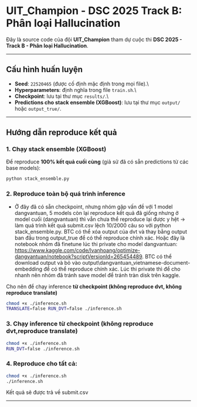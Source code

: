 # UIT_Champion - DSC 2025 Track B: Phân loại Hallucination

Đây là source code của đội **UIT_Champion** tham dự cuộc thi **DSC
2025 - Track B - Phân loại Hallucination**.

------------------------------------------------------------------------

## Cấu hình huấn luyện

-   **Seed**: `22520465` (được cố định mặc định trong mọi file).\
-   **Hyperparameters**: định nghĩa trong file `train.sh`.\
-   **Checkpoint**: lưu tại thư mục `results/`.\
-   **Predictions cho stack ensemble (XGBoost)**: lưu tại thư mục
    `output/` hoặc `output_true/`.

------------------------------------------------------------------------

## Hướng dẫn reproduce kết quả

### 1. Chạy stack ensemble (XGBoost)

Để reproduce **100% kết quả cuối cùng** (giả sử đã có sẵn predictions từ các base models):

``` bash
python stack_ensemble.py
```

### 2. Reproduce toàn bộ quá trình inference 
- Ở đây đã có sẵn checkpoint, nhưng nhóm gặp vấn đề với 1 model dangvantuan, 5 models còn lại reproduce kết quả đã giống nhưng ở model cuối (dangvantuan) thì vẫn chưa thể reproduce lại được y hệt -> làm quá trình kết quả submit.csv lệch 10/2000 câu so với python stack_ensemble.py. 
BTC có thể xóa output của dvt và thay bằng output ban đầu trong output_true để có thể reproduce chính xác. 
Hoặc đây là notebook nhóm đã finetune lúc thi private cho model dangvantuan: https://www.kaggle.com/code/lvanhoang/optimize-dangvantuan/notebook?scriptVersionId=265454489. BTC có thể download output và bỏ vào output\dangvantuan_vietnamese-document-embedding để có thể reproduce chính xác. Lúc thi private thì để cho nhanh nên nhóm đã tránh save model để tránh tràn disk trên kaggle.  

Cho nên để chạy inference **từ checkpoint (không reproduce dvt, không reproduce translate)** 

``` bash
chmod +x ./inference.sh
TRANSLATE=false RUN_DVT=false ./inference.sh
```

### 3. Chạy inference **từ checkpoint (không reproduce dvt,reproduce translate)** 

``` bash
chmod +x ./inference.sh
RUN_DVT=false ./inference.sh
```

### 4. Reproduce cho tất cả:

``` bash
chmod +x ./inference.sh
./inference.sh
```

Kết quả sẽ được trả về submit.csv

------------------------------------------------------------------------
